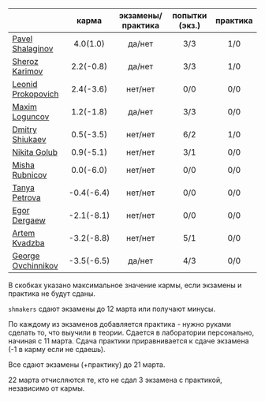 |                                                           | карма | экзамены/практика |  попытки (экз.) | практика |
|-----------------------------------------------------------|:------:|:---------:|:-------------:|:--------:|
| [Pavel Shalaginov](https://github.com/PavelShalaginov)     |  4.0(1.0)   |   да/нет     |    3/3       |     1/0  |
| [Sheroz Karimov](https://github.com/SherozKarimov)         |  2.2(-0.8)   |   да/нет      |    3/3       |     1/0  |
| [Leonid Prokopovich](https://github.com/leonidprokopovich) |  2.4(-3.6)   |   нет/нет     |   0/0  |     0/0  |
| [Maxim Loguncov](https://github.com/MaximLoguncov)         |  1.2(-1.8)   |   да/нет      |    3/3       |     0/0  |
| [Dmitry Shiukaev](https://github.com/DmitryShiukaev)       |  0.5(-3.5)   |   нет/нет     |   6/2  |     1/0  |
| [Nikita Golub](https://github.com/NikitaGolub)             |  0.9(-5.1)   |   нет/нет     |   3/1  |     0/0  |
| [Misha Rubnicov](https://github.com/MishaRubnicov)         |  0.0(-6.0)   |   нет/нет     |   0/0  |     0/0  |
| [Tanya Petrova](https://github.com/TanyaPetrova)           |  -0.4(-6.4)   |   нет/нет     |   0/0  |     0/0  |
| [Egor Dergaew](https://github.com/EgorDergaew)             |  -2.1(-8.1)   |   нет/нет     |   0/0  |     0/0  |
| [Artem Kvadzba](https://github.com/ArtemKvadzba)           |  -3.2(-8.8)  |   нет/нет     |   5/1  |     0/0  |
| [George Ovchinnikov](https://github.com/GeorgeOvchinnikov) |  -3.5(-6.5)  |   да/нет     |   4/3  |     0/0  |

В скобках указано максимальное значение кармы, если экзамены и практика не будут сданы.


`shmakers` сдают экзамены до 12 марта или получают минусы.

По каждому из экзаменов добавляется практика - нужно руками сделать то, что выучили в теории. Сдается в лаборатории персонально, начиная с 11 марта. Сдача практики приравнивается к сдаче экзамена (-1 в карму если не сдаешь).


Все сдают экзамены (+практику) до 21 марта.


22 марта отчисляются те, кто не сдал 3 экзамена с практикой, независимо от кармы.
